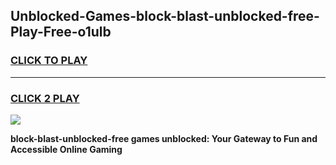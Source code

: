 
## Unblocked-Games-block-blast-unblocked-free-Play-Free-o1ulb
<h3>
<a href="https://premium76.site?title=block-blast-unblocked-free&ref=10A">CLICK TO PLAY</a></h3>
<hr>

<h3>
<a href="https://premium76.site?title=block-blast-unblocked-free&ref=10A">CLICK 2 PLAY</a>
  
</h3>

<a href="https://premium76.site?title=block-blast-unblocked-free&ref=10A"><img src="https://clearcache.store/games.png"></a>


**block-blast-unblocked-free games unblocked: Your Gateway to Fun and Accessible Online Gaming**
